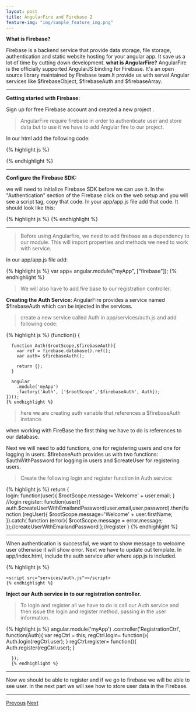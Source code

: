 ```yaml
---
layout: post
title: AngularFire and Firebase 2
feature-img: "img/sample_feature_img.png"
---
```

**What is Firebase?**


Firebase is  a backend service that provide data storage, file storage, authentication and static website hosting for your angular app. It save us a lot of time by cutting down development.
**what is AngularFire?**
AngularFire is the officially supported AngularJS binding for Firebase. It's an open source library  maintained by Firebase team.It provide us with serval Angular services like $firebaseObject, $firebaseAuth and $firebaseArray.

---

**Getting started with Firebase:**

 Sign up for free Firebase account and created a new project .
 > AngularFire require firebase in order to authenticate user and store data but to use it we have to add Angular fire to our project.

 In our html add the following code:

{% highlight js %}
    <!-- Angular -->
    <script src="https://ajax.googleapis.com/ajax/libs/angularjs/1.6.4/angular.min.js"></script>
    <!-- FireBase -->
    <script src="https://www.gstatic.com/firebasejs/3.9.0/firebase.js"></script>
    <!-- AngularFire -->
<script src="https://cdn.firebase.com/libs/angularfire/2.3.0/angularfire.min.js"></script>
{% endhighlight %}

---

**Configure the Firebase SDK:**


we will need to initialize Firebase SDK before we can use it. In the "Authentication" section of the Firebase click on the web setup and you will see a script tag, copy that code. In your app/app.js file add that code. It should look like this:

{% highlight js %}
    <script src="https://www.gstatic.com/firebasejs/4.3.1/firebase.js"></script>
    <script>
      // Initialize Firebase
      var config = {
        apiKey: "AIzaSyBFml35hjFfmJa2V-4TrRUJWeV66Rouu2M",
        authDomain: "bloc-chat-a7c04.firebaseapp.com",
        databaseURL: "https://bloc-chat-a7c04.firebaseio.com",
        projectId: "bloc-chat-a7c04",
        storageBucket: "bloc-chat-a7c04.appspot.com",
        messagingSenderId: "565299813267"
      };
      firebase.initializeApp(config);
    </script>
    {% endhighlight %}

---

  > Before using Angularfire, we need to add firebase as a dependency to our module. This will import properties and methods we need to work with service.

  In our app/app.js file add:



{% highlight js %}
    var app= angular.module("myApp", ["firebase"]);
    {% endhighlight %}

> We will also have to add fire base to our registration controller.



**Creating the Auth Service:**
AngularFire provides a service named $firebaseAuth which can be injected in the services.
> create a new service called Auth in app/services/auth.js and add following code:

{% highlight js %}
    (function() {

      function Auth($rootScope,$firebaseAuth){
        var ref = firebase.database().ref();
        var auth= $firebaseAuth();

        return {};
      }

      angular
        .module('myApp')
        .factory('Auth', ['$rootScope','$firebaseAuth', Auth]);
    })();
    {% endhighlight %}

> here we are creating auth variable that references a $firebaseAuth instance.

when working with FireBase the first thing we have to do is references to our database.

Next we will need to add functions, one for registering users and one for logging in users. $firebaseAuth provides us with two functions: $authWithPassword for logging in users and $createUser for registering users.

> Create the following login and register function in Auth service:


{% highlight js %}
  return {  
    login: function(user){
        $rootScope.message='Welcome' + user.email;
     } //login
     register: function(user){
       auth.$createUserWithEmailandPassword(user.email,user.password).then(function (regUser){
         $rootScope.message='Welcome' + user.firstName;
         }).catch( function (error){
           $rootScope.message = error.message;
           });//createUserWithEmailandPassword
         };//register
       }
       {% endhighlight %}

---

When authentication is successful, we want to show message to welcome user otherwise it will show error.
Next we have to update out template.
In app/index.html, include the auth service after where app.js is included.

{% highlight js %}
    <script src="app.js"></script>

    <script src="services/auth.js"></script>
    {% endhighlight %}

**Inject our Auth service in to our registration controller.**
> To login and register all we have to do is call our Auth service and then issue the login and register method, passing in the user information.

{% highlight js %}
    angular.module('myApp')
      .controller('RegistrationCtrl', function(Auth){
        var regCtrl = this;
        regCtrl.login= function(){
          Auth.login(regCtrl.user);
        }
        regCtrl.register= function(){
          Auth.register(regCtrl.user);
        }

      });
      {% endhighlight %}

---

Now we should be able to register and if we go to firebase we will be able to see user. In the next part we will see how to store user data in the Firebase.

---

[Prevous](/2017/09/11/login_part1.html) [Next](/2017/09/13/login_part3.html)
